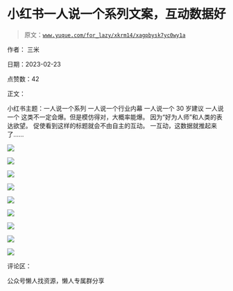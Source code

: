 # 小红书一人说一个系列文案，互动数据好

> 原文：[`www.yuque.com/for_lazy/xkrm14/xagpbysk7yc0wy1a`](https://www.yuque.com/for_lazy/xkrm14/xagpbysk7yc0wy1a)

作者： 三米

日期：2023-02-23

点赞数：42

正文：

小红书主题：一人说一个系列 一人说一个行业内幕 一人说一个 30 岁建议 一人说一个 这类不一定会爆。但是模仿得对，大概率能爆。 因为“好为人师”和人类的表达欲望。 促使看到这样的标题就会不由自主的互动。 一互动，这数据就推起来了……

![](img/d27d68efd41f520330b1b0704cb939bf.png)

![](img/5e72c72982b6c52b99978ab842897f4d.png)

![](img/921be5183041a484cde1b8519f57fd1d.png)

![](img/588ff7b7e3dd9368406f7f512cdb7802.png)

![](img/1375d3d494a989a5a483de3f6ffe2a49.png)

![](img/530629f41a94517b6fbb3fe3ed66c13e.png)

![](img/3c8d8e74706ba0f8a54f2004cc83ba00.png)

![](img/a2d3850e5ccb2c5c2568a26cfd2909c7.png)

![](img/cd7245358fe7c9922df3990e29c38751.png)

评论区：

公众号懒人找资源，懒人专属群分享

